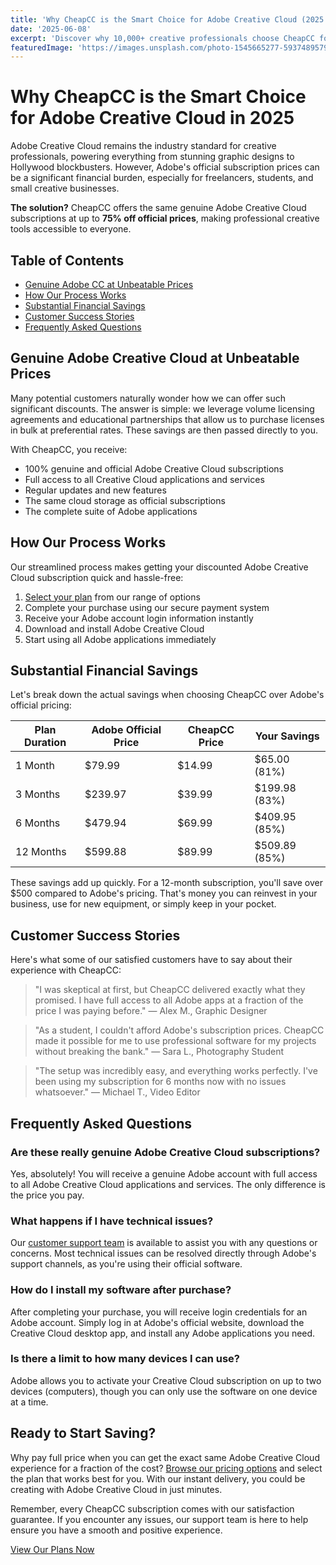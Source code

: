 ```yaml
---
title: 'Why CheapCC is the Smart Choice for Adobe Creative Cloud (2025 Review)'
date: '2025-06-08'
excerpt: 'Discover why 10,000+ creative professionals choose CheapCC for discounted Adobe Creative Cloud subscriptions. Save up to 75% off official prices with genuine licenses, instant delivery & full support.'
featuredImage: 'https://images.unsplash.com/photo-1545665277-5937489579f2?ixlib=rb-4.0.3&auto=format&fit=crop&w=1200&h=630&q=80'
---
```


# Why CheapCC is the Smart Choice for Adobe Creative Cloud in 2025

Adobe Creative Cloud remains the industry standard for creative professionals, powering everything from stunning graphic designs to Hollywood blockbusters. However, Adobe's official subscription prices can be a significant financial burden, especially for freelancers, students, and small creative businesses.

**The solution?** CheapCC offers the same genuine Adobe Creative Cloud subscriptions at up to **75% off official prices**, making professional creative tools accessible to everyone.

## Table of Contents

- [Genuine Adobe CC at Unbeatable Prices](#genuine-adobe-cc-at-unbeatable-prices)
- [How Our Process Works](#how-our-process-works)
- [Substantial Financial Savings](#substantial-financial-savings)
- [Customer Success Stories](#customer-success-stories)
- [Frequently Asked Questions](#frequently-asked-questions)

## Genuine Adobe Creative Cloud at Unbeatable Prices

Many potential customers naturally wonder how we can offer such significant discounts. The answer is simple: we leverage volume licensing agreements and educational partnerships that allow us to purchase licenses in bulk at preferential rates. These savings are then passed directly to you.

With CheapCC, you receive:

- 100% genuine and official Adobe Creative Cloud subscriptions
- Full access to all Creative Cloud applications and services
- Regular updates and new features
- The same cloud storage as official subscriptions
- The complete suite of Adobe applications

## How Our Process Works

Our streamlined process makes getting your discounted Adobe Creative Cloud subscription quick and hassle-free:

1. [Select your plan](/#pricing) from our range of options
2. Complete your purchase using our secure payment system
3. Receive your Adobe account login information instantly
4. Download and install Adobe Creative Cloud
5. Start using all Adobe applications immediately

## Substantial Financial Savings

Let's break down the actual savings when choosing CheapCC over Adobe's official pricing:

| Plan Duration | Adobe Official Price | CheapCC Price | Your Savings  |
| ------------- | -------------------- | ------------- | ------------- |
| 1 Month       | $79.99               | $14.99        | $65.00 (81%)  |
| 3 Months      | $239.97              | $39.99        | $199.98 (83%) |
| 6 Months      | $479.94              | $69.99        | $409.95 (85%) |
| 12 Months     | $599.88              | $89.99        | $509.89 (85%) |

These savings add up quickly. For a 12-month subscription, you'll save over $500 compared to Adobe's pricing. That's money you can reinvest in your business, use for new equipment, or simply keep in your pocket.

## Customer Success Stories

Here's what some of our satisfied customers have to say about their experience with CheapCC:

> "I was skeptical at first, but CheapCC delivered exactly what they promised. I have full access to all Adobe apps at a fraction of the price I was paying before." — Alex M., Graphic Designer

> "As a student, I couldn't afford Adobe's subscription prices. CheapCC made it possible for me to use professional software for my projects without breaking the bank." — Sara L., Photography Student

> "The setup was incredibly easy, and everything works perfectly. I've been using my subscription for 6 months now with no issues whatsoever." — Michael T., Video Editor

## Frequently Asked Questions

### Are these really genuine Adobe Creative Cloud subscriptions?

Yes, absolutely! You will receive a genuine Adobe account with full access to all Adobe Creative Cloud applications and services. The only difference is the price you pay.

### What happens if I have technical issues?

Our [customer support team](/faq) is available to assist you with any questions or concerns. Most technical issues can be resolved directly through Adobe's support channels, as you're using their official software.

### How do I install my software after purchase?

After completing your purchase, you will receive login credentials for an Adobe account. Simply log in at Adobe's official website, download the Creative Cloud desktop app, and install any Adobe applications you need.

### Is there a limit to how many devices I can use?

Adobe allows you to activate your Creative Cloud subscription on up to two devices (computers), though you can only use the software on one device at a time.

## Ready to Start Saving?

Why pay full price when you can get the exact same Adobe Creative Cloud experience for a fraction of the cost? [Browse our pricing options](/#pricing) and select the plan that works best for you. With our instant delivery, you could be creating with Adobe Creative Cloud in just minutes.

Remember, every CheapCC subscription comes with our satisfaction guarantee. If you encounter any issues, our support team is here to help ensure you have a smooth and positive experience.

[View Our Plans Now](/#pricing)
